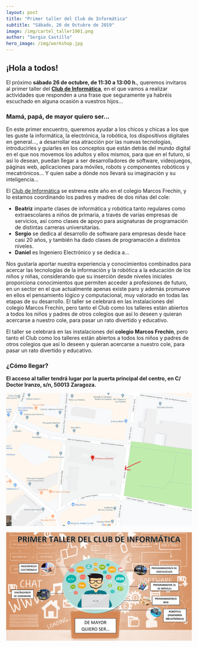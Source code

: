 ```yaml
---
layout: post
title: "Primer taller del Club de Informática"
subtitle: "Sábado, 26 de Octubre de 2019"
image: /img/cartel_taller1901.png
author: "Sergio Castillo"
hero_image: /img/workshop.jpg
---
```


## ¡Hola a todos!
El próximo **sábado 26 de octubre, de 11:30 a 13:00 h.**, queremos invitaros al primer taller del [**Club de Informática**](/), en el que vamos a realizar actividades que responden a una frase que seguramente ya habréis escuchado en alguna ocasión a vuestros hijos…

### Mamá, papá, de mayor quiero ser…
En este primer encuentro, queremos ayudar a los chicos y chicas a los que les guste la informática, la electrónica, la robótica, los dispositivos digitales en general…, a desarrollar esa atracción por las nuevas tecnologías, introducirles y guiarles en los conceptos que están detrás del mundo digital en el que nos movemos los adultos y ellos mismos, para que en el futuro, si así lo desean, puedan llegar a ser desarrolladores de software, videojuegos, páginas web, aplicaciones para móviles, robots y componentes robóticos y mecatrónicos… Y quien sabe a dónde nos llevará su imaginación y su inteligencia…

El [Club de Informática](/) se estrena este año en el colegio Marcos Frechín, y lo estamos coordinando los padres y madres de dos niñas del cole: 
- **Beatriz** imparte clases de informática y robótica tanto regulares como extraescolares a niños de primaria, a través de varias empresas de servicios, así como clases de apoyo para asignaturas de programación de distintas carreras universitarias.
- **Sergio** se dedica al desarrollo de software para empresas desde hace casi 20 años, y también ha dado clases de programación a distintos niveles.
- **Daniel** es Ingeniero Electrónico y se dedica a…

Nos gustaría aportar nuestra experiencia y conocimientos combinados para acercar las tecnologías de la información y la robótica a la educación de los niños y niñas, considerando que su inserción desde niveles iniciales proporciona conocimientos que permiten acceder a profesiones de futuro, en un sector en el que actualmente apenas existe paro y además promueve en ellos el pensamiento lógico y computacional, muy valorado en todas las etapas de su desarrollo.
El taller se celebrará en las instalaciones del colegio Marcos Frechín, pero tanto el Club como los talleres están abiertos a todos los niños y padres de otros colegios que así lo deseen y quieran acercarse a nuestro cole, para pasar un rato divertido y educativo.

El taller se celebrará en las instalaciones del **colegio Marcos Frechín**, pero tanto el Club como los talleres están abiertos a todos los niños y padres de otros colegios que así lo deseen y quieran acercarse a nuestro cole, para pasar un rato divertido y educativo.

### ¿Cómo llegar?

**El acceso al taller tendrá lugar por la puerta principal del centro, en C/ Doctor Iranzo, s/n, 50013 Zaragoza.**

![Mapa acceso Marcos Frechín](/img/mapa_acceso.png)

![Taller1901](/img/cartel_taller1901.png)